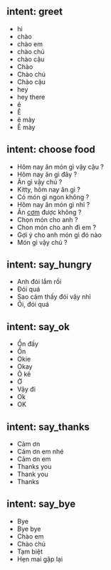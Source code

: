 ## intent: greet
 - hi
 - chào
 - chào em
 - chào chú
 - chào cậu
 - Chào
 - Chào chú
 - Chào cậu
 - hey
 - hey there
 - ê
 - Ê 
 - ê mày
 - Ê mày

## intent: choose food
 - Hôm nay ăn món gì vậy cậu ?
 - Hôm nay ăn gì đây ?
 - Ăn gì vậy chú ?
 - Kitty, hôm nay ăn gì ?
 - Có món gì ngon không ?
 - Hôm nay ăn món gì nhỉ ?
 - Ăn [cơm](food_type) được không ?
 - Chọn món cho anh ?
 - Chon món cho anh đi em ?
 - Gợi ý cho anh món gì đó nào
 - Món gì vậy chú ?

## intent: say_hungry
 - Anh đói lắm rồi
 - Đói quá
 - Sao cảm thấy đói vậy nhỉ
 - Ôi, đói quá

## intent: say_ok
 - Ổn đấy
 - Ổn
 - Okie
 - Okay
 - Ô kê
 - Ờ
 - Vậy đi
 - Ok 
 - OK

## intent: say_thanks
 - Cảm ơn
 - Cảm ơn em nhé
 - Cảm ơn em
 - Thanks you
 - Thank you
 - Thanks

## intent: say_bye
 - Bye
 - Bye bye
 - Chào em
 - Chào chú 
 - Tạm biệt
 - Hẹn mai gặp lại
